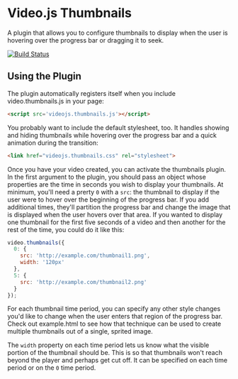 Video.js Thumbnails
===================
A plugin that allows you to configure thumbnails to display when the user is hovering over the progress bar or dragging it to seek.

[![Build Status](https://travis-ci.org/brightcove/videojs-thumbnails.svg?branch=master)](https://travis-ci.org/brightcove/videojs-thummbnails)


Using the Plugin
----------------
The plugin automatically registers itself when you include video.thumbnails.js in your page:

```html
<script src='videojs.thumbnails.js'></script>
```

You probably want to include the default stylesheet, too. It handles showing and hiding thumbnails while hovering over the progress bar and a quick animation during the transition:

```html
<link href="videojs.thumbnails.css" rel="stylesheet">
```

Once you have your video created, you can activate the thumbnails plugin. In the first argument to the plugin, you should pass an object whose properties are the time in seconds you wish to display your thumbnails. At minimum, you'll need a prerty `0` with a `src`: the thumbnail to display if the user were to hover over the beginning of the progress bar. If you add additional times, they'll partition the progress bar and change the image that is displayed when the user hovers over that area. If you wanted to display one thumbnail for the first five seconds of a video and then another for the rest of the time, you could do it like this:

```js
video.thumbnails({
  0: {
    src: 'http://example.com/thumbnail1.png',
    width: '120px'
  },
  5: {
    src: 'http://example.com/thumbnail2.png'
  }
});
```

For each thumbnail time period, you can specify any other style changes you'd like to change when the user enters that region of the progress bar. Check out example.html to see how that technique can be used to create multiple thumbnails out of a single, sprited image.

The `width` property on each time period lets us know what the visible portion of the thumbnail should be. This is so that thumbnails won't reach beyond the player and perhaps get cut off. It can be specified on each time period or on the `0` time period.
